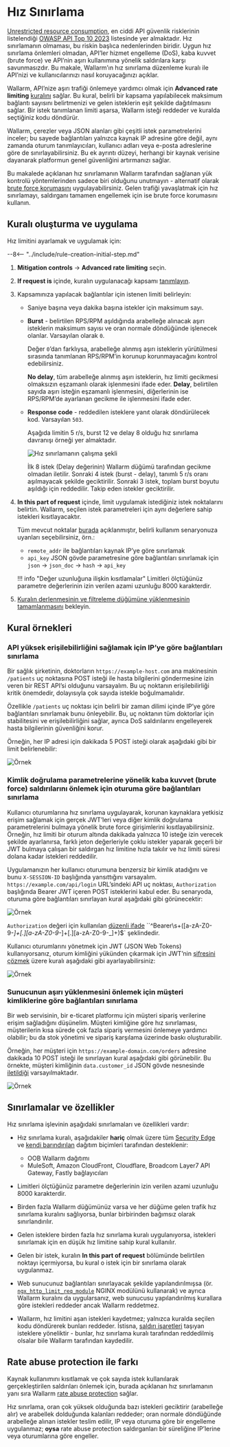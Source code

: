 [api-discovery-enable-link]:        ../../api-discovery/setup.md#enable

# Hız Sınırlama

[Unrestricted resource consumption](https://github.com/OWASP/API-Security/blob/master/editions/2023/en/0xa4-unrestricted-resource-consumption.md), en ciddi API güvenlik risklerinin listelendiği [OWASP API Top 10 2023](../../user-guides/dashboards/owasp-api-top-ten.md#wallarm-security-controls-for-owasp-api-2023) listesinde yer almaktadır. Hız sınırlamanın olmaması, bu riskin başlıca nedenlerinden biridir. Uygun hız sınırlama önlemleri olmadan, API’ler hizmet engelleme (DoS), kaba kuvvet (brute force) ve API’nin aşırı kullanımına yönelik saldırılara karşı savunmasızdır. Bu makale, Wallarm’ın hız sınırlama düzenleme kuralı ile API’nizi ve kullanıcılarınızı nasıl koruyacağınızı açıklar.

Wallarm, API’nize aşırı trafiği önlemeye yardımcı olmak için **Advanced rate limiting** [kuralını](../../user-guides/rules/rules.md) sağlar. Bu kural, belirli bir kapsama yapılabilecek maksimum bağlantı sayısını belirtmenizi ve gelen isteklerin eşit şekilde dağıtılmasını sağlar. Bir istek tanımlanan limiti aşarsa, Wallarm isteği reddeder ve kuralda seçtiğiniz kodu döndürür.

Wallarm, çerezler veya JSON alanları gibi çeşitli istek parametrelerini inceler; bu sayede bağlantıları yalnızca kaynak IP adresine göre değil, aynı zamanda oturum tanımlayıcıları, kullanıcı adları veya e-posta adreslerine göre de sınırlayabilirsiniz. Bu ek ayrıntı düzeyi, herhangi bir kaynak verisine dayanarak platformun genel güvenliğini artırmanızı sağlar.

Bu makalede açıklanan hız sınırlamanın Wallarm tarafından sağlanan yük kontrolü yöntemlerinden sadece biri olduğunu unutmayın - alternatif olarak [brute force korumasını](../../admin-en/configuration-guides/protecting-against-bruteforce.md) uygulayabilirsiniz. Gelen trafiği yavaşlatmak için hız sınırlamayı, saldırganı tamamen engellemek için ise brute force korumasını kullanın.

## Kuralı oluşturma ve uygulama

Hız limitini ayarlamak ve uygulamak için:

--8<-- "../include/rule-creation-initial-step.md"
1. **Mitigation controls** → **Advanced rate limiting** seçin.
1. **If request is** içinde, kuralın uygulanacağı kapsamı [tanımlayın](rules.md#configuring).
1. Kapsamınıza yapılacak bağlantılar için istenen limiti belirleyin:

    * Saniye başına veya dakika başına istekler için maksimum sayı.
    * **Burst** - belirtilen RPS/RPM aşıldığında arabelleğe alınacak aşırı isteklerin maksimum sayısı ve oran normale döndüğünde işlenecek olanlar. Varsayılan olarak `0`.

        Değer `0`’dan farklıysa, arabelleğe alınmış aşırı isteklerin yürütülmesi sırasında tanımlanan RPS/RPM’in korunup korunmayacağını kontrol edebilirsiniz.
        
        **No delay**, tüm arabelleğe alınmış aşırı isteklerin, hız limiti gecikmesi olmaksızın eşzamanlı olarak işlenmesini ifade eder. **Delay**, belirtilen sayıda aşırı isteğin eşzamanlı işlenmesini, diğerlerinin ise RPS/RPM’de ayarlanan gecikme ile işlenmesini ifade eder.
    
    * **Response code** - reddedilen isteklere yanıt olarak döndürülecek kod. Varsayılan `503`.

        Aşağıda limitin 5 r/s, burst 12 ve delay 8 olduğu hız sınırlama davranışı örneği yer almaktadır.
        
        ![Hız sınırlamanın çalışma şekli](../../images/user-guides/rules/rate-limit-schema.png)

        İlk 8 istek (Delay değerinin) Wallarm düğümü tarafından gecikme olmadan iletilir. Sonraki 4 istek (burst - delay), tanımlı 5 r/s oranı aşılmayacak şekilde geciktirilir. Sonraki 3 istek, toplam burst boyutu aşıldığı için reddedilir. Takip eden istekler geciktirilir.

1. **In this part of request** içinde, limit uygulamak istediğiniz istek noktalarını belirtin. Wallarm, seçilen istek parametreleri için aynı değerlere sahip istekleri kısıtlayacaktır.

    Tüm mevcut noktalar [burada](request-processing.md) açıklanmıştır, belirli kullanım senaryonuza uyanları seçebilirsiniz, örn.:
    
    * `remote_addr` ile bağlantıları kaynak IP’ye göre sınırlamak
    * `api_key` JSON gövde parametresine göre bağlantıları sınırlamak için `json` → `json_doc` → `hash` → `api_key`

    !!! info "Değer uzunluğuna ilişkin kısıtlamalar"
        Limitleri ölçtüğünüz parametre değerlerinin izin verilen azami uzunluğu 8000 karakterdir.
1. [Kuralın derlenmesinin ve filtreleme düğümüne yüklenmesinin tamamlanmasını](rules.md#ruleset-lifecycle) bekleyin.

## Kural örnekleri

<!-- ### Limiting IP connections to prevent DoS attacks on API endpoint

Suppose you have a section in the UI that returns a list of users, with a limit of 200 users per page. To fetch the page, the UI sends a request to the server using the following URL: `https://example-domain.com/api/users?page=1&size=200`.

However, an attacker could exploit this by changing the `size` parameter to an excessively large number (e.g. 200,000), which could overload the database and cause performance issues. This is known as a DoS (Denial of Service) attack, where the API becomes unresponsive and unable to handle further requests from any clients.

Limiting connections to the endpoint helps to prevent such attacks. You can limit the number of connections to the endpoint to 1000 per minute. This assumes that, on average, 200 users are requested 5 times per minute. The rule specifies that this limit applies to each IP trying to access the endpoint within minute. The `remote_address` [point](request-processing.md) is used to identify the IP address of the requester.

![Example](../../images/user-guides/rules/rate-limit-for-200-users.png)
-->
### API yüksek erişilebilirliğini sağlamak için IP’ye göre bağlantıları sınırlama

Bir sağlık şirketinin, doktorların `https://example-host.com` ana makinesinin `/patients` uç noktasına POST isteği ile hasta bilgilerini göndermesine izin veren bir REST API’si olduğunu varsayalım. Bu uç noktanın erişilebilirliği kritik önemdedir, dolayısıyla çok sayıda istekle boğulmamalıdır.

Özellikle `/patients` uç noktası için belirli bir zaman dilimi içinde IP’ye göre bağlantıları sınırlamak bunu önleyebilir. Bu, uç noktanın tüm doktorlar için stabilitesini ve erişilebilirliğini sağlar, ayrıca DoS saldırılarını engelleyerek hasta bilgilerinin güvenliğini korur.

Örneğin, her IP adresi için dakikada 5 POST isteği olarak aşağıdaki gibi bir limit belirlenebilir:

![Örnek](../../images/user-guides/rules/rate-limit-by-ip-for-patients.png)

### Kimlik doğrulama parametrelerine yönelik kaba kuvvet (brute force) saldırılarını önlemek için oturuma göre bağlantıları sınırlama

Kullanıcı oturumlarına hız sınırlama uygulayarak, korunan kaynaklara yetkisiz erişim sağlamak için gerçek JWT’leri veya diğer kimlik doğrulama parametrelerini bulmaya yönelik brute force girişimlerini kısıtlayabilirsiniz. Örneğin, hız limiti bir oturum altında dakikada yalnızca 10 isteğe izin verecek şekilde ayarlanırsa, farklı jeton değerleriyle çoklu istekler yaparak geçerli bir JWT bulmaya çalışan bir saldırgan hız limitine hızla takılır ve hız limiti süresi dolana kadar istekleri reddedilir.

Uygulamanızın her kullanıcı oturumuna benzersiz bir kimlik atadığını ve bunu `X-SESSION-ID` başlığında yansıttığını varsayalım. `https://example.com/api/login` URL’sindeki API uç noktası, `Authorization` başlığında Bearer JWT içeren POST isteklerini kabul eder. Bu senaryoda, oturuma göre bağlantıları sınırlayan kural aşağıdaki gibi görünecektir:

![Örnek](../../images/user-guides/rules/rate-limit-for-jwt.png)

`Authorization` değeri için kullanılan [düzenli ifade](rules.md#condition-type-regex) ``^Bearer\s+([a-zA-Z0-9-_]+[.][a-zA-Z0-9-_]+[.][a-zA-Z0-9-_]+)$` şeklindedir.

Kullanıcı oturumlarını yönetmek için JWT (JSON Web Tokens) kullanıyorsanız, oturum kimliğini yükünden çıkarmak için JWT’nin [şifresini çözmek](request-processing.md#jwt) üzere kuralı aşağıdaki gibi ayarlayabilirsiniz:

![Örnek](../../images/user-guides/rules/rate-limit-for-session-in-jwt.png)

<!-- ### User-Agent based rate limiting to prevent attacks on API endpoints

Let's say you have an old version of your application has some known security vulnerabilities allowing attackers to brute force API endpoint `https://example-domain.com/login` using the vulnerable application version. Usually, the `User-Agent` header is used to pass browser/application versions. To prevent the brute force attack via the old application version, you can implement `User-Agent` based rate limiting.

For example, you can set a limit of 10 requests per minute for each `User-Agent`. If a specific `User-Agent` is making more than 10 requests evenly distributed per minute, further requests from that `User-Agent` are rejected till a new period start.

![Example](../../images/user-guides/rules/rate-limit-by-user-agent.png)

### Endpoint-based rate limiting to prevent DoS attacks

Rate limiting can also involve setting a threshold for the number of requests that can be made to a particular endpoint within a specified time frame, such as 60 requests per minute. If a client exceeds this limit, further requests are rejected.

It helps to prevent DoS attacks and ensure that the application remains available to legitimate users. It can also help to reduce the load on the server, improve overall application performance, and prevent other forms of abuse or misuse of the application.

In this specific case, the rate limiting rule is applied to connections by URI, meaning that Wallarm automatically identifies repeated requests targeting a single endpoint. Here's an example of how this rule would work for all endpoints of the `https://example.com` host:

* Limit: 60 requests per minute (1 request per second)
* Burst: allow up to 20 requests per minute (which could be useful if there is a sudden spike in traffic)
* No delay: process 20 excessive requests simultaneously, without the rate limit delay between requests
* Response code: reject requests exceeding the limit and the burst with the 503 code
* Wallarm identifies repeated requests targeted at a single endpoint by the `uri` [point](request-processing.md)

    !!! info "Query parameters are not included into URI"
        This rule limits requests targeted at any path of the specified domain which does not contain any query parameters.

![Example](../../images/user-guides/rules/rate-limit-by-uri.png) -->

### Sunucunun aşırı yüklenmesini önlemek için müşteri kimliklerine göre bağlantıları sınırlama

Bir web servisinin, bir e-ticaret platformu için müşteri sipariş verilerine erişim sağladığını düşünelim. Müşteri kimliğine göre hız sınırlaması, müşterilerin kısa sürede çok fazla sipariş vermesini önlemeye yardımcı olabilir; bu da stok yönetimi ve sipariş karşılama üzerinde baskı oluşturabilir.

Örneğin, her müşteri için `https://example-domain.com/orders` adresine dakikada 10 POST isteği ile sınırlayan kural aşağıdaki gibi görünebilir. Bu örnekte, müşteri kimliğinin `data.customer_id` JSON gövde nesnesinde [iletildiği](request-processing.md#json_doc) varsayılmaktadır.

![Örnek](../../images/user-guides/rules/rate-limit-by-customer-id.png)

## Sınırlamalar ve özellikler

Hız sınırlama işlevinin aşağıdaki sınırlamaları ve özellikleri vardır:

* Hız sınırlama kuralı, aşağıdakiler **hariç** olmak üzere tüm [Security Edge](../../installation/security-edge/overview.md) ve [kendi barındırılan](../../installation/supported-deployment-options.md) dağıtım biçimleri tarafından desteklenir:

    * OOB Wallarm dağıtımı
    * MuleSoft, Amazon CloudFront, Cloudflare, Broadcom Layer7 API Gateway, Fastly bağlayıcıları
* Limitleri ölçtüğünüz parametre değerlerinin izin verilen azami uzunluğu 8000 karakterdir.
* Birden fazla Wallarm düğümünüz varsa ve her düğüme gelen trafik hız sınırlama kuralını sağlıyorsa, bunlar birbirinden bağımsız olarak sınırlandırılır.
* Gelen isteklere birden fazla hız sınırlama kuralı uygulanıyorsa, istekleri sınırlamak için en düşük hız limitine sahip kural kullanılır.
* Gelen bir istek, kuralın **In this part of request** bölümünde belirtilen noktayı içermiyorsa, bu kural o istek için bir sınırlama olarak uygulanmaz.
* Web sunucunuz bağlantıları sınırlayacak şekilde yapılandırılmışsa (ör. [`ngx_http_limit_req_module`](http://nginx.org/en/docs/http/ngx_http_limit_req_module.html) NGINX modülünü kullanarak) ve ayrıca Wallarm kuralını da uygularsanız, web sunucusu yapılandırılmış kurallara göre istekleri reddeder ancak Wallarm reddetmez.
* Wallarm, hız limitini aşan istekleri kaydetmez; yalnızca kuralda seçilen kodu döndürerek bunları reddeder. İstisna, [saldırı işaretleri](../../about-wallarm/protecting-against-attacks.md) taşıyan isteklere yöneliktir - bunlar, hız sınırlama kuralı tarafından reddedilmiş olsalar bile Wallarm tarafından kaydedilir.

## Rate abuse protection ile farkı

Kaynak kullanımını kısıtlamak ve çok sayıda istek kullanılarak gerçekleştirilen saldırıları önlemek için, burada açıklanan hız sınırlamanın yanı sıra Wallarm [rate abuse protection](../../api-protection/dos-protection.md) sağlar.

Hız sınırlama, oran çok yüksek olduğunda bazı istekleri geciktirir (arabelleğe alır) ve arabellek dolduğunda kalanları reddeder; oran normale döndüğünde arabelleğe alınan istekler teslim edilir, IP veya oturuma göre bir engelleme uygulanmaz; **oysa** rate abuse protection saldırganları bir süreliğine IP’lerine veya oturumlarına göre engeller.
